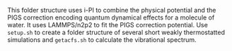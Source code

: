 This folder structure uses i-PI to combine the physical potential and the PIGS correction encoding quantum dynamical effects for a molecule of water. It uses LAMMPS/n2p2 to fit the PIGS correction potential. Use `setup.sh` to create a folder structure of several short weakly thermostatted simulations and `getacfs.sh` to calculate the vibrational spectrum. 
